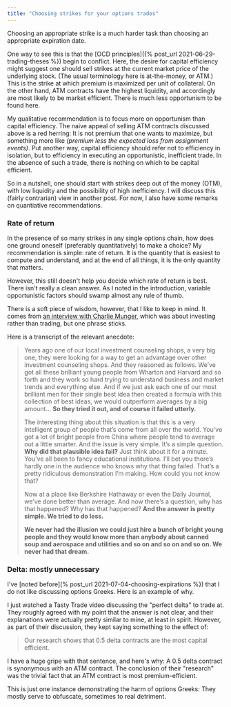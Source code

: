 ```yaml
---
title: "Choosing strikes for your options trades"
---
```


Choosing an appropriate strike is a much harder task than choosing an appropriate expiration date.

One way to see this is that the [OCD principles]({% post_url 2021-06-29-trading-theses %}) begin to conflict. Here, the desire for capital efficiency might suggest one should sell strikes at the current market price of the underlying stock. (The usual terminology here is at-the-money, or ATM.) This is the strike at which premium is maximized per unit of collateral. On the other hand, ATM contracts have the highest liquidity, and accordingly are most likely to be market efficient. There is much less opportunism to be found here.


My qualitative recommendation is to focus more on opportunism than capital efficiency. The naive appeal of selling ATM contracts discussed above is a red herring: It is not premium that one wants to maximize, but something more like _(premium less the expected loss from assignment events)_. Put another way, capital efficiency should refer not to efficiency in isolation, but to efficiency in executing an opportunistic, inefficient trade. In the absence of such a trade, there is nothing on which to be capital efficient.

So in a nutshell, one should start with strikes deep out of the money (OTM), with low liquidity and the possibility of high inefficiency. I will discuss this (fairly contrarian) view in another post. For now, I also have some remarks on quantiative recommendations.

### Rate of return

In the presence of so many strikes in any single options chain, how does one ground oneself (preferably quantitatively) to make a choice? My recommendation is simple: rate of return. It is the quantity that is easiest to compute and understand, and at the end of all things, it is the only quantity that matters.

However, this still doesn't help you decide which rate of return is best. There isn't really a clean answer. As I noted in the introduction, variable opportunistic factors should swamp almost any rule of thumb.

There is a soft piece of wisdom, however, that I like to keep in mind. It comes from [an interview with Charlie Munger](https://www.youtube.com/watch?v=53vXIbsaBgw), which was about investing rather than trading, but one phrase sticks.

Here is a transcript of the relevant anecdote:

> Years ago one of our local investment counseling shops, a very big one, they were looking for a way to get an advantage over other investment counseling shops. And they reasoned as follows. We’ve got all these brilliant young people from Wharton and Harvard and so forth and they work so hard trying to understand business and market trends and everything else. And if we just ask each one of our most brilliant men for their single best idea then created a formula with this collection of best ideas, we would outperform averages by a big amount... __So they tried it out, and of course it failed utterly.__
>
> The interesting thing about this situation is that this is a very intelligent group of people that’s come from all over the world. You’ve got a lot of bright people from China where people tend to average out a little smarter. And the issue is very simple. It’s a simple question. __Why did that plausible idea fail?__ Just think about it for a minute. You’ve all been to fancy educational institutions. I’ll bet you there’s hardly one in the audience who knows why that thing failed. That’s a pretty ridiculous demonstration I’m making. How could you not know that?
>
> Now at a place like Berkshire Hathaway or even the Daily Journal, we’ve done better than average. And now there’s a question, why has that happened? Why has that happened? __And the answer is pretty simple. We tried to do less.__
>
> __We never had the illusion we could just hire a bunch of bright young people and they would know more than anybody about canned soup and aerospace and utilities and so on and so on and so on. We never had that dream.__




### Delta: mostly unnecessary

I've [noted before](% post_url 2021-07-04-choosing-expirations %}) that I do not like discussing options Greeks. Here is an example of why.

I just watched a Tasty Trade video discussing the "perfect delta" to trade at. They roughly agreed with my point that the answer is not clear, and their explanations were actually pretty similar to mine, at least in spirit. However, as part of their discussion, they kept saying something to the effect of:

> Our research shows that 0.5 delta contracts are the most capital efficient.

I have a huge gripe with that sentence, and here's why: A 0.5 delta contract is synonymous with an ATM contract. The conclusion of their "research" was the trivial fact that an ATM contract is most premium-efficient.

This is just one instance demonstrating the harm of options Greeks: They mostly serve to obfuscate, sometimes to real detriment.

